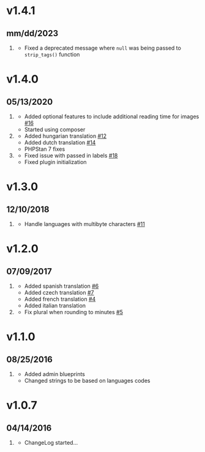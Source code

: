 # v1.4.1
## mm/dd/2023

1. [](#improved)   
   * Fixed a deprecated message where `null` was being passed to `strip_tags()` function

# v1.4.0
## 05/13/2020

1. [](#new)
    * Added optional features to include additional reading time for images [#16](https://github.com/getgrav/grav-plugin-readingtime/pull/16)
    * Started using composer
1. [](#improved)   
    * Added hungarian translation [#12](https://github.com/getgrav/grav-plugin-readingtime/pull/12) 
    * Added dutch translation [#14](https://github.com/getgrav/grav-plugin-readingtime/pull/14)
    * PHPStan 7 fixes
1. [](#bugfix)
    * Fixed issue with passed in labels [#18](https://github.com/getgrav/grav-plugin-readingtime/pull/18)
    * Fixed plugin initialization

# v1.3.0
## 12/10/2018

1. [](#bugfix)
    * Handle languages with multibyte characters [#11](https://github.com/getgrav/grav-plugin-readingtime/issues/11)
    
# v1.2.0
## 07/09/2017

1. [](#improved)
    * Added spanish translation [#6](https://github.com/getgrav/grav-plugin-readingtime/pull/6)
    * Added czech translation [#7](https://github.com/getgrav/grav-plugin-readingtime/pull/7)
    * Added french translation [#4](https://github.com/getgrav/grav-plugin-readingtime/pull/4)
    * Added italian translation
1. [](#bugfix)
    * Fix plural when rounding to minutes [#5](https://github.com/getgrav/grav-plugin-readingtime/issues/5)

# v1.1.0
## 08/25/2016

1. [](#new)
    * Added admin blueprints
    * Changed strings to be based on languages codes

# v1.0.7
## 04/14/2016

1. [](#new)
    * ChangeLog started...

